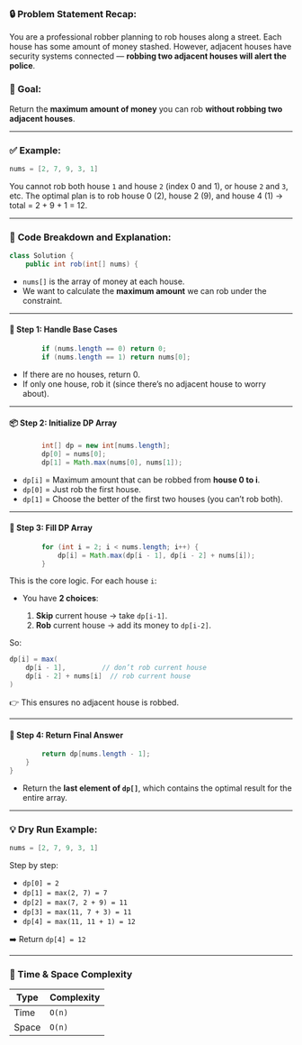 ### 🔒 **Problem Statement Recap:**

You are a professional robber planning to rob houses along a street. Each house has some amount of money stashed. However, adjacent houses have security systems connected — **robbing two adjacent houses will alert the police**.

### 🎯 Goal:

Return the **maximum amount of money** you can rob **without robbing two adjacent houses**.

---

### ✅ **Example:**

```java
nums = [2, 7, 9, 3, 1]
```

You cannot rob both house `1` and house `2` (index 0 and 1), or house `2` and `3`, etc.
The optimal plan is to rob house 0 (2), house 2 (9), and house 4 (1) → total = 2 + 9 + 1 = 12.

---

### 🔧 **Code Breakdown and Explanation:**

```java
class Solution {
    public int rob(int[] nums) {
```

* `nums[]` is the array of money at each house.
* We want to calculate the **maximum amount** we can rob under the constraint.

---

#### 🧪 Step 1: Handle Base Cases

```java
        if (nums.length == 0) return 0;
        if (nums.length == 1) return nums[0];
```

* If there are no houses, return 0.
* If only one house, rob it (since there’s no adjacent house to worry about).

---

#### 📦 Step 2: Initialize DP Array

```java
        int[] dp = new int[nums.length];
        dp[0] = nums[0];
        dp[1] = Math.max(nums[0], nums[1]);
```

* `dp[i]` = Maximum amount that can be robbed from **house 0 to i**.
* `dp[0]` = Just rob the first house.
* `dp[1]` = Choose the better of the first two houses (you can’t rob both).

---

#### 🔁 Step 3: Fill DP Array

```java
        for (int i = 2; i < nums.length; i++) {
            dp[i] = Math.max(dp[i - 1], dp[i - 2] + nums[i]);
        }
```

This is the core logic. For each house `i`:

* You have **2 choices**:

  1. **Skip** current house → take `dp[i-1]`.
  2. **Rob** current house → add its money to `dp[i-2]`.

So:

```java
dp[i] = max(
    dp[i - 1],         // don’t rob current house
    dp[i - 2] + nums[i]  // rob current house
)
```

👉 This ensures no adjacent house is robbed.

---

#### 🏁 Step 4: Return Final Answer

```java
        return dp[nums.length - 1];
    }
}
```

* Return the **last element of `dp[]`**, which contains the optimal result for the entire array.

---

### 💡 Dry Run Example:

```java
nums = [2, 7, 9, 3, 1]
```

Step by step:

* `dp[0] = 2`
* `dp[1] = max(2, 7) = 7`
* `dp[2] = max(7, 2 + 9) = 11`
* `dp[3] = max(11, 7 + 3) = 11`
* `dp[4] = max(11, 11 + 1) = 12`

➡️ Return `dp[4] = 12`

---

### 🧠 Time & Space Complexity

| Type  | Complexity |
| ----- | ---------- |
| Time  | `O(n)`     |
| Space | `O(n)`     |

